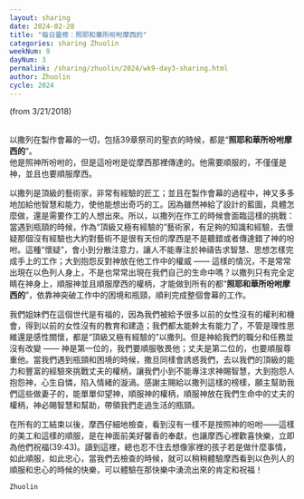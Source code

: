 ```yaml
---
layout: sharing
date: 2024-02-28
title: "每日靈修：照耶和華所吩咐摩西的"
categories: sharing Zhuolin
weekNum: 9
dayNum: 3
permalink: /sharing/zhuolin/2024/wk9-day3-sharing.html
author: Zhuolin
cycle: 2024
---
```

(from 3/21/2018)

   
以撒列在製作會幕的一切，包括39章祭司的聖衣的時候，都是“**照耶和華所吩咐摩西的**”。  
他是照神所吩咐的，但是這吩咐是從摩西那裡傳達的。他需要順服的，不僅僅是神，並且也要順服摩西。  

以撒列是頂級的藝術家，非常有經驗的匠工；並且在製作會幕的過程中，神又多多地加給他智慧和能力，使他能想出奇巧的工。因為雖然神給了設計的藍圖，具體怎麼做，還是需要作工的人想出來。所以，以撒列在作工的時候會面臨這樣的挑戰：當遇到瓶頸的時候，作為“頂級又極有經驗的”藝術家，有足夠的知識和經驗，去懷疑那個沒有經驗也大約對藝術不是很有天份的摩西是不是聽錯或者傳達錯了神的吩咐。這種“懷疑”，會小到分散注意力，讓人不能專注於神禱告求智慧、思想怎樣完成手上的工作；大到抱怨反對神放在他工作中的權威 —— 這樣的情況，不是常常出現在以色列人身上，不是也常常出現在我們自己的生命中嗎？以撒列只有完全定睛在神身上，順服神並且順服摩西的權柄，才能做到所有的都“**照耶和華所吩咐摩西的**”，依靠神突破工作中的困境和瓶頸，順利完成整個會幕的工作。  

我們姐妹們在這個世代是有福的，因為我們被給予很多以前的女性沒有的權利和機會，得到以前的女性沒有的教育和建造；我們都太能幹太有能力了，不管是理性思維還是感性關懷，都是“頂級又極有經驗的”以撒列。但是神給我們的職分和任務並沒有改變 —— 神是第一位的，我們要順服敬畏他；丈夫是第二位的，也要順服尊重他。當我們遇到瓶頸和困境的時候，撒旦同樣會誘惑我們，去以我們的頂級的能力和豐富的經驗來挑戰丈夫的權柄，讓我們小到不能專注求神賜智慧，大到抱怨人抱怨神，心生自憐，陷入情緒的漩渦。感謝主賜給以撒列這樣的榜樣，願主幫助我們這些做妻子的，能單單仰望神，順服神的權柄，順服神放在我們生命中的丈夫的權柄，神必賜智慧和幫助，帶領我們走過生活的瓶頸。  

在所有的工結束以後，摩西仔細地檢查，看到沒有一樣不是按照神的吩咐——這樣的美工和這樣的順服，是在神面前美好馨香的奉獻，也讓摩西心裡歡喜快樂，立即為他們祝福(39:43)。讀到這裡，總也忍不住去想像家裡的孩子若是做什麼事情，如此順服，如此忠心，當我們去檢查的時候，就可以稍稍體驗摩西看到以色列人的順服和忠心的時候的快樂，可以體驗在那快樂中湧流出來的肯定和祝福！  

`Zhuolin`

